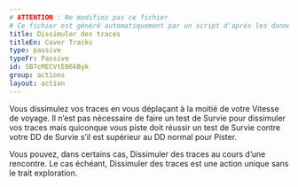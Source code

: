 ```yaml
---
# ATTENTION : Ne modifiez pas ce fichier
# Ce fichier est généré automatiquement par un script d'après les données du module Foundry VTT officiel et de sa traduction
title: Dissimuler des traces
titleEn: Cover Tracks
type: passive
typeFr: Passive
id: SB7cMECVtE06kByk
group: actions
layout: action
---
```

<p>Vous dissimulez vos traces en vous déplaçant à la moitié de votre Vitesse de voyage. Il n’est pas nécessaire de faire un test de Survie pour dissimuler vos traces mais quiconque vous piste doit réussir un test de Survie contre votre DD de Survie s’il est supérieur au DD normal pour <a class="entity-link" draggable="true" data-pack="pf2e.actionspf2e" data-id="EA5vuSgJfiHH7plD">Pister</a>.</p><p>Vous pouvez, dans certains cas, Dissimuler des traces au cours d’une rencontre. Le cas échéant, Dissimuler des traces est une action unique sans le trait exploration.</p>
